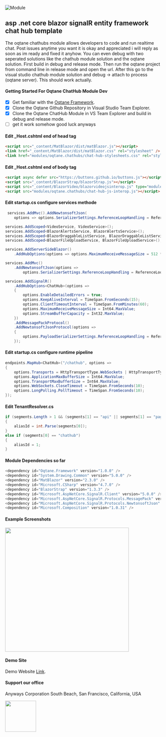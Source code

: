﻿![Module](https://raw.githubusercontent.com/boredanyway/oqtane.chathubs/master/Server/wwwroot/Modules/Oqtane.ChatHubs/images/anyways-logo.png "anyways logo")

## asp .net core blazor signalR entity framework chat hub template

The oqtane chathubs module allows developers to code and run realtime chat. Post issues anytime you want it is okay and appreciated i will reply as soon as im ready and fixed it anyhow. You can even debug with two seperated solutions like the chathub module solution and the oqtane solution. First build in debug and release mode. Then run the oqtane project from command line in release mode and open the url. After this go to the visual studio chathub module solution and debug -> attach to process (oqtane server). This should work actually.

#### Getting Started For Oqtane ChatHub Module Dev

- [x] Get familiar with the [Oqtane Framework](https://github.com/oqtane/oqtane.framework).
- [x] Clone the Oqtane Github Repository in Visual Studio Team Explorer.
- [x] Clone the Oqtane ChatHub Module in VS Team Explorer and build in debug and release mode.
- [ ] get it work somehow good luck anyways

#### Edit _Host.cshtml end of head tag
```HTML
<script src="_content/MatBlazor/dist/matBlazor.js"></script>
<link href="_content/MatBlazor/dist/matBlazor.css" rel="stylesheet" />
<link href="modules/oqtane.chathubs/chat-hub-stylesheets.css" rel="stylesheet" />
```

#### Edit _Host.cshtml end of body tag
```HTML
<script async defer src="https://buttons.github.io/buttons.js"></script>
<script src="_content/BlazorStrap/blazorStrap.js"></script>
<script src="_content/BlazorVideo/blazorvideojsinterop.js" type="module"></script>
<script src="modules/oqtane.chathubs/chat-hub-js-interop.js"></script>
```

#### Edit startup.cs configure services methode
```C#
 services.AddMvc().AddNewtonsoftJson(
    options => options.SerializerSettings.ReferenceLoopHandling = ReferenceLoopHandling.Ignore);

services.AddScoped<VideoService, VideoService>();
services.AddScoped<BlazorAlertsService, BlazorAlertsService>();
services.AddScoped<BlazorDraggableListService, BlazorDraggableListService>();
services.AddScoped<BlazorFileUploadService, BlazorFileUploadService>();

services.AddServerSideBlazor()
    .AddHubOptions(options => options.MaximumReceiveMessageSize = 512 * 1024);

services.AddMvc()
    .AddNewtonsoftJson(options => 
        options.SerializerSettings.ReferenceLoopHandling = ReferenceLoopHandling.Ignore);

services.AddSignalR()
    .AddHubOptions<ChatHub>(options =>
    {
        options.EnableDetailedErrors = true;
        options.KeepAliveInterval = TimeSpan.FromSeconds(15);
        options.ClientTimeoutInterval = TimeSpan.FromMinutes(60);
        options.MaximumReceiveMessageSize = Int64.MaxValue;
        options.StreamBufferCapacity = Int32.MaxValue;
    })
    .AddMessagePackProtocol()
    .AddNewtonsoftJsonProtocol(options =>
    {
        options.PayloadSerializerSettings.ReferenceLoopHandling = ReferenceLoopHandling.Ignore;
    });
```

#### Edit startup.cs configure runtime pipeline
```C#	
endpoints.MapHub<ChatHub>("/chathub", options =>
{
    options.Transports = HttpTransportType.WebSockets | HttpTransportType.LongPolling;
    options.ApplicationMaxBufferSize = Int64.MaxValue;
    options.TransportMaxBufferSize = Int64.MaxValue;
    options.WebSockets.CloseTimeout = TimeSpan.FromSeconds(10);
    options.LongPolling.PollTimeout = TimeSpan.FromSeconds(10);
});
```

#### Edit TenantResolver.cs
```C#
if (segments.Length > 1 && (segments[1] == "api" || segments[1] == "pages") && segments[0] != "~")
{
	aliasId = int.Parse(segments[0]);
}
else if (segments[0] == "chathub")
{
	aliasId = 1;
}
```

#### Module Dependencies so far
```C#
<dependency id="Oqtane.Framework" version="1.0.0" />      
<dependency id="System.Drawing.Common" version="5.0.0" />
<dependency id="MatBlazor" version="2.3.0" />
<dependency id="Microsoft.CSharp" version="4.7.0" />
<dependency id="BlazorStrap" version="1.3.3" />
<dependency id="Microsoft.AspNetCore.SignalR.Client" version="5.0.0" />
<dependency id="Microsoft.AspNetCore.SignalR.Protocols.MessagePack" version="5.0.0" />
<dependency id="Microsoft.AspNetCore.SignalR.Protocols.NewtonsoftJson" version="5.0.0" />
<dependency id="Microsoft.Composition" version="1.0.31" />
```

#### Example Screenshots

<img src="https://raw.githubusercontent.com/boredanyway/oqtane.chathubs/master/screenshot1.png" height="400">

#### Demo Site

Demo Website [Link](https://sub.anyways.tv/).

#### Support our office
Anyways Corporation
South Beach, San Francisco, California, USA

<img src="https://raw.githubusercontent.com/boredanyway/oqtane.chathubs/master/sanfranciscooffice.png" height="100">
